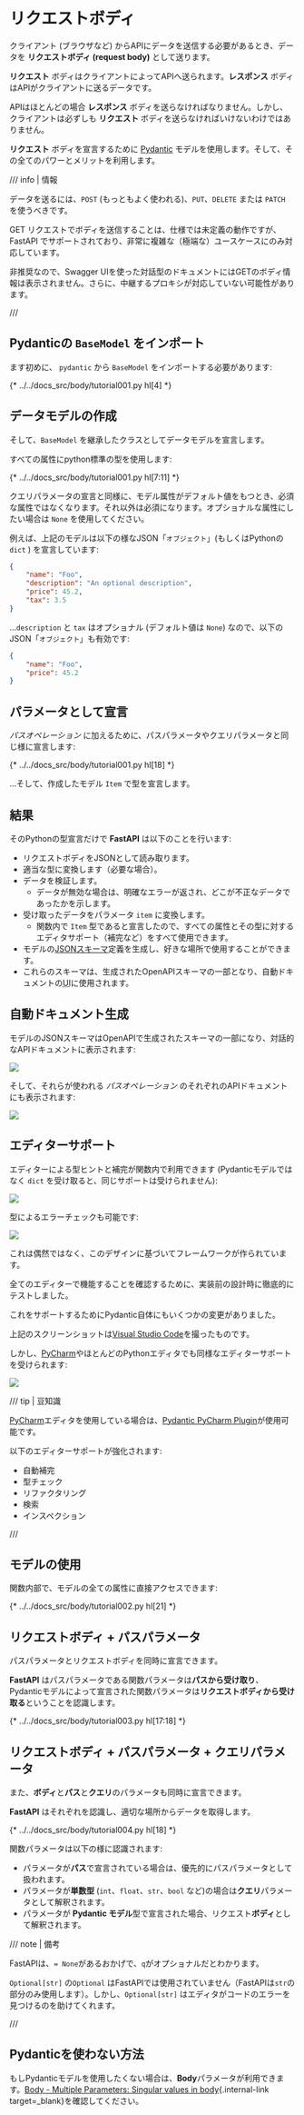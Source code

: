 # リクエストボディ

クライアント (ブラウザなど) からAPIにデータを送信する必要があるとき、データを **リクエストボディ (request body)** として送ります。

**リクエスト** ボディはクライアントによってAPIへ送られます。**レスポンス** ボディはAPIがクライアントに送るデータです。

APIはほとんどの場合 **レスポンス** ボディを送らなければなりません。しかし、クライアントは必ずしも **リクエスト** ボディを送らなければいけないわけではありません。

**リクエスト** ボディを宣言するために <a href="https://docs.pydantic.dev/" class="external-link" target="_blank">Pydantic</a> モデルを使用します。そして、その全てのパワーとメリットを利用します。

/// info | 情報

データを送るには、`POST` (もっともよく使われる)、`PUT`、`DELETE` または `PATCH` を使うべきです。

GET リクエストでボディを送信することは、仕様では未定義の動作ですが、FastAPI でサポートされており、非常に複雑な（極端な）ユースケースにのみ対応しています。

非推奨なので、Swagger UIを使った対話型のドキュメントにはGETのボディ情報は表示されません。さらに、中継するプロキシが対応していない可能性があります。

///

## Pydanticの `BaseModel` をインポート

ます初めに、 `pydantic` から `BaseModel` をインポートする必要があります:

{* ../../docs_src/body/tutorial001.py hl[4] *}

## データモデルの作成

そして、`BaseModel` を継承したクラスとしてデータモデルを宣言します。

すべての属性にpython標準の型を使用します:

{* ../../docs_src/body/tutorial001.py hl[7:11] *}

クエリパラメータの宣言と同様に、モデル属性がデフォルト値をもつとき、必須な属性ではなくなります。それ以外は必須になります。オプショナルな属性にしたい場合は `None` を使用してください。

例えば、上記のモデルは以下の様なJSON「`オブジェクト`」(もしくはPythonの `dict` ) を宣言しています:

```JSON
{
    "name": "Foo",
    "description": "An optional description",
    "price": 45.2,
    "tax": 3.5
}
```

...`description` と `tax` はオプショナル (デフォルト値は `None`) なので、以下のJSON「`オブジェクト`」も有効です:

```JSON
{
    "name": "Foo",
    "price": 45.2
}
```

## パラメータとして宣言

*パスオペレーション* に加えるために、パスパラメータやクエリパラメータと同じ様に宣言します:

{* ../../docs_src/body/tutorial001.py hl[18] *}

...そして、作成したモデル `Item` で型を宣言します。

## 結果

そのPythonの型宣言だけで **FastAPI** は以下のことを行います:

* リクエストボディをJSONとして読み取ります。
* 適当な型に変換します（必要な場合）。
* データを検証します。
    * データが無効な場合は、明確なエラーが返され、どこが不正なデータであったかを示します。
* 受け取ったデータをパラメータ `item` に変換します。
    * 関数内で `Item` 型であると宣言したので、すべての属性とその型に対するエディタサポート（補完など）をすべて使用できます。
* モデルの<a href="http://json-schema.org" class="external-link" target="_blank">JSONスキーマ</a>定義を生成し、好きな場所で使用することができます。
* これらのスキーマは、生成されたOpenAPIスキーマの一部となり、自動ドキュメントの<abbr title = "User Interfaces">UI</abbr>に使用されます。

## 自動ドキュメント生成

モデルのJSONスキーマはOpenAPIで生成されたスキーマの一部になり、対話的なAPIドキュメントに表示されます:

<img src="/img/tutorial/body/image01.png">

そして、それらが使われる *パスオペレーション* のそれぞれのAPIドキュメントにも表示されます:

<img src="/img/tutorial/body/image02.png">

## エディターサポート

エディターによる型ヒントと補完が関数内で利用できます (Pydanticモデルではなく `dict` を受け取ると、同じサポートは受けられません):

<img src="/img/tutorial/body/image03.png">

型によるエラーチェックも可能です:

<img src="/img/tutorial/body/image04.png">

これは偶然ではなく、このデザインに基づいてフレームワークが作られています。

全てのエディターで機能することを確認するために、実装前の設計時に徹底的にテストしました。

これをサポートするためにPydantic自体にもいくつかの変更がありました。

上記のスクリーンショットは<a href="https://code.visualstudio.com" class="external-link" target="_blank">Visual Studio Code</a>を撮ったものです。

しかし、<a href="https://www.jetbrains.com/pycharm/" class="external-link" target="_blank">PyCharm</a>やほとんどのPythonエディタでも同様なエディターサポートを受けられます:

<img src="/img/tutorial/body/image05.png">

/// tip | 豆知識

<a href="https://www.jetbrains.com/pycharm/" class="external-link" target="_blank">PyCharm</a>エディタを使用している場合は、<a href="https://github.com/koxudaxi/pydantic-pycharm-plugin/" class="external-link" target="_blank">Pydantic PyCharm Plugin</a>が使用可能です。

以下のエディターサポートが強化されます:

* 自動補完
* 型チェック
* リファクタリング
* 検索
* インスペクション

///

## モデルの使用

関数内部で、モデルの全ての属性に直接アクセスできます:

{* ../../docs_src/body/tutorial002.py hl[21] *}

## リクエストボディ + パスパラメータ

パスパラメータとリクエストボディを同時に宣言できます。

**FastAPI** はパスパラメータである関数パラメータは**パスから受け取り**、Pydanticモデルによって宣言された関数パラメータは**リクエストボディから受け取る**ということを認識します。

{* ../../docs_src/body/tutorial003.py hl[17:18] *}

## リクエストボディ + パスパラメータ + クエリパラメータ

また、**ボディ**と**パス**と**クエリ**のパラメータも同時に宣言できます。

**FastAPI** はそれぞれを認識し、適切な場所からデータを取得します。

{* ../../docs_src/body/tutorial004.py hl[18] *}

関数パラメータは以下の様に認識されます:

* パラメータが**パス**で宣言されている場合は、優先的にパスパラメータとして扱われます。
* パラメータが**単数型** (`int`、`float`、`str`、`bool` など)の場合は**クエリ**パラメータとして解釈されます。
* パラメータが **Pydantic モデル**型で宣言された場合、リクエスト**ボディ**として解釈されます。

/// note | 備考

FastAPIは、`= None`があるおかげで、`q`がオプショナルだとわかります。

`Optional[str]` の`Optional` はFastAPIでは使用されていません（FastAPIは`str`の部分のみ使用します）。しかし、`Optional[str]` はエディタがコードのエラーを見つけるのを助けてくれます。

///

## Pydanticを使わない方法

もしPydanticモデルを使用したくない場合は、**Body**パラメータが利用できます。[Body - Multiple Parameters: Singular values in body](body-multiple-params.md#_2){.internal-link target=_blank}を確認してください。
